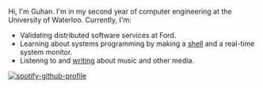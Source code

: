 Hi, I'm Guhan. I'm in my second year of computer engineering at the University of Waterloo. Currently, I'm:
* Validating distributed software services at Ford.
* Learning about systems programming by making a [shell](https://github.com/guhansiyer/osh) and a real-time system monitor.
* Listenng to and [writing](https://guhaniyer.com) about music and other media.

[![spotify-github-profile](https://spotify-github-profile.kittinanx.com/api/view?uid=dcgrvurkqla8ap9uyl02pj2tl&cover_image=true&theme=natemoo-re&show_offline=false&background_color=000000&interchange=false&bar_color=8d97c8&bar_color_cover=false)](https://github.com/kittinan/spotify-github-profile)
